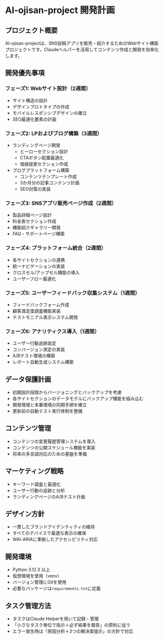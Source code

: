 # AI-ojisan-project 開発計画

## プロジェクト概要
AI-ojisan-projectは、SNS投稿アプリを販売・紹介するためのWebサイト構築プロジェクトです。Claudeヘルパーを活用してコンテンツ作成と開発を効率化します。

## 開発優先事項

### フェーズ1: Webサイト設計（2週間）
- サイト構造の設計
- デザインプロトタイプの作成
- モバイルレスポンシブデザインの確立
- SEO最適化要素の計画

### フェーズ2: LPおよびブログ構築（3週間）
- ランディングページ開発
  - ヒーローセクション設計
  - CTAボタン配置最適化
  - 価値提案セクション作成
- ブログプラットフォーム構築
  - コンテンツテンプレート作成
  - 3か月分の記事コンテンツ計画
  - SEO対策の実装

### フェーズ3: SNSアプリ販売ページ作成（2週間）
- 製品詳細ページ設計
- 料金表セクション作成
- 機能紹介ギャラリー開発
- FAQ・サポートページ構築

### フェーズ4: プラットフォーム統合（2週間）
- 各サイトセクションの連携
- 統一ナビゲーションの実装
- クロスセル/アップセル機能の導入
- ユーザーフロー最適化

### フェーズ5: ユーザーフィードバック収集システム（1週間）
- フィードバックフォーム作成
- 顧客満足度調査機能実装
- テストモニアル表示システム開発

### フェーズ6: アナリティクス導入（1週間）
- ユーザー行動追跡設定
- コンバージョン測定の実装
- A/Bテスト環境の構築
- レポート自動生成システム構築

## データ保護計画
- 初期設計段階からバージョニングとバックアップを考慮
- 各サイトセクションのデータモデルにバックアップ機能を組み込む
- 開発環境と本番環境の同期手順を確立
- 更新前の自動テスト実行体制を整備

## コンテンツ管理
- コンテンツの変更履歴管理システムを導入
- コンテンツの公開スケジュール機能を実装
- 将来の多言語対応のための基盤を準備

## マーケティング戦略
- キーワード調査と最適化
- ユーザー行動の追跡と分析
- ランディングページのA/Bテスト計画

## デザイン方針
- 一貫したブランドアイデンティティの維持
- すべてのデバイスで最適な表示の確保
- WAI-ARIAに準拠したアクセシビリティ対応

## 開発環境
- Python 3.12.3 以上
- 仮想環境を使用（venv）
- バージョン管理にGitを使用
- 必要なパッケージは`requirements.txt`に定義

## タスク管理方法
- タスクはClaude Helperを用いて記録・管理
- 「小さなタスク単位で指示＋必ず結果を報告」の原則に従う
- エラー発生時は「原因分析＋3つの解決案提示」の方針で対応